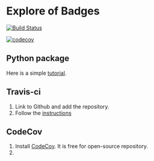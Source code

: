 # Explore of Badges

[![Build Status](https://travis-ci.org/jiayiliu/explore_badges.svg?branch=master)](https://travis-ci.org/jiayiliu/explore_badges)

[![codecov](https://codecov.io/gh/jiayiliu/explore_badges/branch/master/graph/badge.svg)](https://codecov.io/gh/jiayiliu/explore_badges)

## Python package

Here is a simple [tutorial](https://docs.python-guide.org/writing/structure/).

## Travis-ci

1. Link to Github and add the repository.
2. Follow the [instructions](https://docs.travis-ci.com/user/tutorial/)

## CodeCov

1. Install [CodeCov](https://github.com/marketplace/codecov).  It is free for open-source repository.
2. 